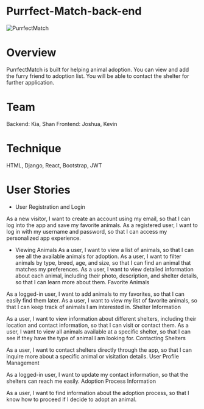 # Purrfect-Match-back-end
![PurrfectMatch](https://github.com/Kevelaz/Purrfect-Match-back-end/assets/149891853/563ae4e1-8c56-444b-8bd5-77933e70477e)


# Overview
PurrfectMatch is built for helping animal adoption. You can view and add the furry friend to adoption list. You will be able to contact the shelter for further application.

# Team
Backend: Kia, Shan
Frontend: Joshua, Kevin

# Technique
HTML, Django, React, Bootstrap, JWT

# User Stories

+ User Registration and Login

As a new visitor, I want to create an account using my email, so that I can log into the app and save my favorite animals.
As a registered user, I want to log in with my username and password, so that I can access my personalized app experience.

+ Viewing Animals
As a user, I want to view a list of animals, so that I can see all the available animals for adoption.
As a user, I want to filter animals by type, breed, age, and size, so that I can find an animal that matches my preferences.
As a user, I want to view detailed information about each animal, including their photo, description, and shelter details, so that I can learn more about them.
Favorite Animals

As a logged-in user, I want to add animals to my favorites, so that I can easily find them later.
As a user, I want to view my list of favorite animals, so that I can keep track of animals I am interested in.
Shelter Information

As a user, I want to view information about different shelters, including their location and contact information, so that I can visit or contact them.
As a user, I want to view all animals available at a specific shelter, so that I can see if they have the type of animal I am looking for.
Contacting Shelters

As a user, I want to contact shelters directly through the app, so that I can inquire more about a specific animal or visitation details.
User Profile Management

As a logged-in user, I want to update my contact information, so that the shelters can reach me easily.
Adoption Process Information

As a user, I want to find information about the adoption process, so that I know how to proceed if I decide to adopt an animal.


